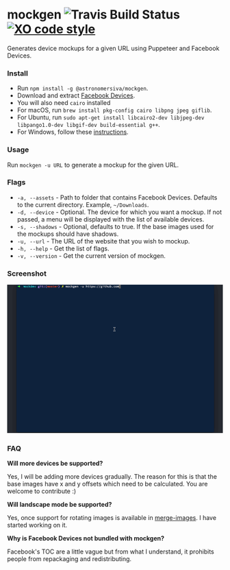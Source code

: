 # mockgen ![Travis Build Status](https://travis-ci.org/astronomersiva/mockgen.svg?branch=master) [![XO code style](https://img.shields.io/badge/code_style-XO-5ed9c7.svg)](https://github.com/xojs/xo)

Generates device mockups for a given URL using Puppeteer and Facebook Devices.

### Install

* Run `npm install -g @astronomersiva/mockgen`.
* Download and extract [Facebook Devices](https://facebook.design/devices).
* You will also need `cairo` installed
* For macOS, run `brew install pkg-config cairo libpng jpeg giflib`.
* For Ubuntu, run `sudo apt-get install libcairo2-dev libjpeg-dev libpango1.0-dev libgif-dev build-essential g++`.
* For Windows, follow these [instructions](https://github.com/Automattic/node-canvas/wiki/Installation---Windows).

### Usage

Run `mockgen -u URL` to generate a mockup for the given URL.

### Flags

* `-a, --assets` - Path to folder that contains Facebook Devices. Defaults to the current directory. Example, `~/Downloads`.
* `-d, --device` - Optional. The device for which you want a mockup. If not passed, a menu will be displayed with the list of available devices.
* `-s, --shadows` - Optional, defaults to true. If the base images used for the mockups should have shadows.
* `-u, --url` - The URL of the website that you wish to mockup.
* `-h, --help` - Get the list of flags.
* `-v, --version` - Get the current version of mockgen.

### Screenshot

![mockgen gif](mockgen.gif)

### FAQ

**Will more devices be supported?**

Yes, I will be adding more devices gradually. The reason for this is that the base images have x and y offsets which need to be calculated. You are welcome to contribute :)

**Will landscape mode be supported?**

Yes, once support for rotating images is available in [merge-images](https://github.com/lukechilds/merge-images). I have started working on it.

**Why is Facebook Devices not bundled with mockgen?**

Facebook's TOC are a little vague but from what I understand, it prohibits people from repackaging and redistributing.
